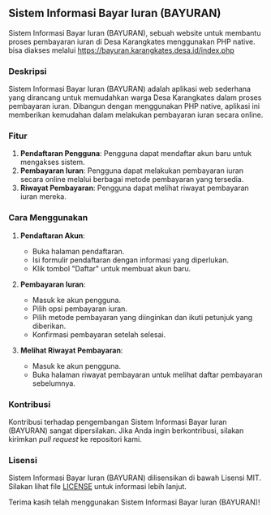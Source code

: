 ## Sistem Informasi Bayar Iuran (BAYURAN)

Sistem Informasi Bayar Iuran (BAYURAN), sebuah website untuk membantu proses pembayaran iuran di Desa Karangkates menggunakan PHP native.
bisa diakses melalui https://bayuran.karangkates.desa.id/index.php
### Deskripsi

Sistem Informasi Bayar Iuran (BAYURAN) adalah aplikasi web sederhana yang dirancang untuk memudahkan warga Desa Karangkates dalam proses pembayaran iuran. Dibangun dengan menggunakan PHP native, aplikasi ini memberikan kemudahan dalam melakukan pembayaran iuran secara online.

### Fitur

1. **Pendaftaran Pengguna**: Pengguna dapat mendaftar akun baru untuk mengakses sistem.
2. **Pembayaran Iuran**: Pengguna dapat melakukan pembayaran iuran secara online melalui berbagai metode pembayaran yang tersedia.
3. **Riwayat Pembayaran**: Pengguna dapat melihat riwayat pembayaran iuran mereka.

### Cara Menggunakan

1. **Pendaftaran Akun**:

   - Buka halaman pendaftaran.
   - Isi formulir pendaftaran dengan informasi yang diperlukan.
   - Klik tombol "Daftar" untuk membuat akun baru.

2. **Pembayaran Iuran**:

   - Masuk ke akun pengguna.
   - Pilih opsi pembayaran iuran.
   - Pilih metode pembayaran yang diinginkan dan ikuti petunjuk yang diberikan.
   - Konfirmasi pembayaran setelah selesai.

3. **Melihat Riwayat Pembayaran**:
   - Masuk ke akun pengguna.
   - Buka halaman riwayat pembayaran untuk melihat daftar pembayaran sebelumnya.

### Kontribusi

Kontribusi terhadap pengembangan Sistem Informasi Bayar Iuran (BAYURAN) sangat dipersilakan. Jika Anda ingin berkontribusi, silakan kirimkan _pull request_ ke repositori kami.

### Lisensi

Sistem Informasi Bayar Iuran (BAYURAN) dilisensikan di bawah Lisensi MIT. Silakan lihat file [LICENSE](LICENSE) untuk informasi lebih lanjut.

Terima kasih telah menggunakan Sistem Informasi Bayar Iuran (BAYURAN)!
